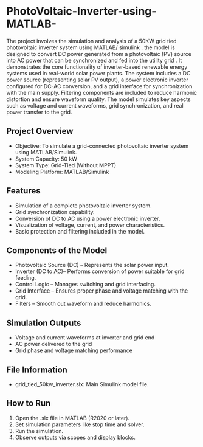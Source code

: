 # PhotoVoltaic-Inverter-using-MATLAB-
The project  involves the simulation and analysis of a 50KW grid tied photovoltaic inverter system using MATLAB/ simulink . the model is designed to convert DC power generated from a photovoltaic (PV) source into AC power that can be synchronized and fed into the utility grid . 
It demonstrates the core functionality of inverter-based renewable energy systems used in real-world solar power plants.
The system includes a DC power source (representing solar PV output), a power electronic inverter configured for DC-AC conversion, and a grid interface for synchronization with the main supply. Filtering components are included to reduce harmonic distortion and ensure waveform quality. The model simulates key aspects such as voltage and current waveforms, grid synchronization, and real power transfer to the grid.
## Project Overview

- Objective: To simulate a grid-connected photovoltaic inverter system using MATLAB/Simulink.
- System Capacity: 50 kW
- System Type: Grid-Tied (Without MPPT)
- Modeling Platform: MATLAB/Simulink

## Features

- Simulation of a complete photovoltaic inverter system.
- Grid synchronization capability.
- Conversion of DC to AC using a power electronic inverter.
- Visualization of voltage, current, and power characteristics.
- Basic protection and filtering included in the model.

## Components of the Model

- Photovoltaic Source (DC) – Represents the solar power input.
- Inverter (DC to AC)– Performs conversion of power suitable for grid feeding.
- Control Logic – Manages switching and grid interfacing.
- Grid Interface – Ensures proper phase and voltage matching with the grid.
- Filters – Smooth out waveform and reduce harmonics.

##  Simulation Outputs

- Voltage and current waveforms at inverter and grid end
- AC power delivered to the grid
- Grid phase and voltage matching performance

## File Information

- grid_tied_50kw_inverter.slx: Main Simulink model file.

##  How to Run

1. Open the .slx file in MATLAB (R2020 or later).
2. Set simulation parameters like stop time and solver.
3. Run the simulation.
4. Observe outputs via scopes and display blocks.

